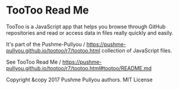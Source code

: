 
TooToo Read Me
===

TooToo is a JavaScript app that helps you browse through GitHub repositories and read or access data in files really quickly and easily.

It's part of the Pushme-Pullyou / https://pushme-pullyou.github.io/tootoo/r7/tootoo.html collection of JavaScript files.

See TooToo Read Me / https://pushme-pullyou.github.io/tootoo/r7/tootoo.html#tootoo/README.md


Copyright &copy 2017 Pushme Pullyou authors. MIT License




